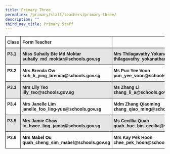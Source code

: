 ```yaml
---
title: Primary Three
permalink: /primary/staff/teachers/primary-three/
description: ""
third_nav_title: Primary Staff
---
```




<style type="text/css">
.tg  {border-collapse:collapse;border-spacing:0;}
.tg td{border-color:black;border-style:solid;border-width:1px;font-family:Arial, sans-serif;font-size:14px;
  overflow:hidden;padding:10px 5px;word-break:normal;}
.tg th{border-color:black;border-style:solid;border-width:1px;font-family:Arial, sans-serif;font-size:14px;
  font-weight:normal;overflow:hidden;padding:10px 5px;word-break:normal;}
.tg .tg-1wig{font-weight:bold;text-align:left;vertical-align:top}
.tg .tg-9678{background-color:#E5E5E5;text-align:left;vertical-align:top}
.tg .tg-yla0{font-weight:bold;text-align:left;vertical-align:middle}
.tg .tg-mdf1{background-color:#E5E5E5;font-weight:bold;text-align:left;vertical-align:top}
.tg .tg-0lax{text-align:left;vertical-align:top}
</style>
<table class="tg">
<thead>
  <tr>
    <th class="tg-1wig">Class</th>
    <th class="tg-1wig">Form Teacher</th>
    <th class="tg-1wig"></th>
    <th class="tg-yla0"></th>
  </tr>
</thead>
<tbody>
  <tr>
    <td class="tg-mdf1">P3.1</td>
    <td class="tg-mdf1">Miss Suhaily Bte Md Moktar<br>suhaily_md_moktar@schools.gov.sg</td>
    <td class="tg-mdf1">Mrs Thilagavathy Yokanathan<br>thilagavathy_yokanathan@schools.gov.sg</td>
    <td class="tg-9678"></td>
  </tr>
  <tr>
    <td class="tg-1wig">P3.2</td>
    <td class="tg-1wig">Mrs Brenda Ow<br>koh_li_ying_brenda@schools.gov.sg</td>
    <td class="tg-1wig"><span style="font-weight:bold">Ms Pun Yee Voon</span><br>pun_yee_voon@schools.gov.sg</td>
    <td class="tg-0lax"></td>
  </tr>
  <tr>
    <td class="tg-mdf1">P3.3</td>
    <td class="tg-mdf1"><span style="font-weight:bold">Mrs Lily Teo</span><br>lily_teo@schools.gov.sg</td>
    <td class="tg-mdf1"><span style="font-weight:bold">Ms Zhang Li</span><br>zhang_li_a@schools.gov.sg</td>
    <td class="tg-9678"></td>
  </tr>
  <tr>
    <td class="tg-1wig">P3.4</td>
    <td class="tg-1wig">Mrs Janelle Lim<br>janelle_foo_ling-yue@schools.gov.sg</td>
    <td class="tg-1wig"><span style="font-weight:bold">Mdm Zhang Qiaoming</span><br>zhang_qiao_ming@schools.gov.sg</td>
    <td class="tg-0lax"></td>
  </tr>
  <tr>
    <td class="tg-mdf1">P3.5</td>
    <td class="tg-mdf1"><span style="font-weight:bold">Mrs Jamie Chaw</span><br>lo_hwee_ling_jamie@schools.gov.sg</td>
    <td class="tg-mdf1"><span style="font-weight:bold">Ms Cecillia Quah</span><br>quah_hue_bin_cecilia@schools.gov.sg</td>
    <td class="tg-mdf1">Ms Koh Pei Loo<br>koh_pei_loo@schools.gov.sg</td>
  </tr>
  <tr>
    <td class="tg-1wig">P3.6</td>
    <td class="tg-1wig"><span style="font-weight:bold;color:#000">Mrs Mabel Ou</span><br>quah_cheng_sim_mabel@schools.gov.sg</td>
    <td class="tg-1wig"><span style="font-weight:bold">Mrs Kay Pek Hoon</span><br>chee_pek_hoon@schools.gov.sg</td>
    <td class="tg-1wig">Mdm Tan Tat Eng<br>tan_tat_eng@moe.edu.sg</td>
  </tr>
</tbody>
</table>